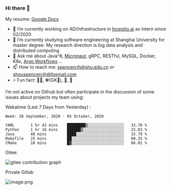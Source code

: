 ### Hi there 👋

My resume: [Google Docs](https://docs.google.com/document/d/1o7iQKDF-_HZUHg6cGiCSl6txrcuQ2tbQttHFFAUeRhc/edit?usp=sharing)

- 🔭 I’m currently working on AD/Infrastructure in [Inceptio.ai](https://www.inceptio.ai/) as intern since 02/2020
- 🌱 I’m currently studying software engineering at Shanghai University for master degree. My research direction is big data analysis and distributed computing
- 💬 Ask me about Java^8, [Micronaut](http://micronaut.io/), gRPC, RESTful, MySQL, Docker, K8s, [Argo Workflows](https://argoproj.github.io/argo/) ...
- 📫 How to reach me: spencercjh@shu.edu.cn or shouspencercjh@foxmail.com
- ⚡ Fun fact: 🚴‍♂️, ⚽(GK🥅), 🏓, 🏸

I’m not active on Github but often participate in the discussion of some issues about projects my team using:

Wakatime (Last 7 Days from Yesterday) :

<!--START_SECTION:waka-->
```text
Week: 28 September, 2020 - 05 October, 2020

YAML       1 hr 43 mins    ████████▒░░░░░░░░░░░░░░░░   33.70 % 
Python     1 hr 16 mins    ██████▒░░░░░░░░░░░░░░░░░░   25.03 % 
Java       48 mins         ████░░░░░░░░░░░░░░░░░░░░░   15.79 % 
Makefile   25 mins         ██░░░░░░░░░░░░░░░░░░░░░░░   08.25 % 
CMake      18 mins         █▓░░░░░░░░░░░░░░░░░░░░░░░   06.01 % 
```
<!--END_SECTION:waka-->

Gitee:

![gitee contribution graph](https://i.loli.net/2020/08/04/gGf4lVtUxZ1nsae.png)

Private Gitlab

![image.png](https://i.loli.net/2020/08/28/iX5uhVyczxaG2Bn.png)
